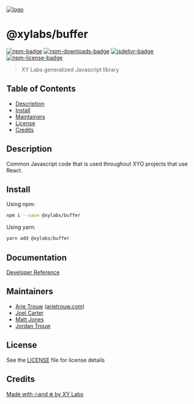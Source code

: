 [![logo][]](https://xylabs.com)

# @xylabs/buffer

[![npm-badge][]][npm-link]
[![npm-downloads-badge][]][npm-link]
[![jsdelivr-badge][]][jsdelivr-link]
[![npm-license-badge][]](LICENSE)

> XY Labs generalized Javascript library 

## Table of Contents

-   [Description](#description)
-   [Install](#install)
-   [Maintainers](#maintainers)
-   [License](#license)
-   [Credits](#credits)

## Description

Common Javascript code that is used throughout XYO projects that use React.

## Install

Using npm:

```sh
npm i --save @xylabs/buffer
```

Using yarn:

```sh
yarn add @xylabs/buffer
```

## Documentation
[Developer Reference](https://xylabs.github.io/sdk-js)

## Maintainers

-   [Arie Trouw](https://github.com/arietrouw) ([arietrouw.com](https://arietrouw.com))
-   [Joel Carter](https://github.com/JoelBCarter)
-   [Matt Jones](https://github.com/jonesmac)
-   [Jordan Trouw](https://github.com/jordantrouw)

## License

See the [LICENSE](LICENSE) file for license details

## Credits

[Made with 🔥and ❄️ by XY Labs](https://xylabs.com)

[logo]: https://cdn.xy.company/img/brand/XYPersistentCompany_Logo_Icon_Colored.svg

[npm-badge]: https://img.shields.io/npm/v/@xylabs/buffer.svg
[npm-link]: https://www.npmjs.com/package/@xylabs/buffer

[npm-downloads-badge]: https://img.shields.io/npm/dw/@xylabs/buffer
[npm-license-badge]: https://img.shields.io/npm/l/@xylabs/buffer

[jsdelivr-badge]: https://data.jsdelivr.com/v1/package/npm/@xylabs/buffer/badge
[jsdelivr-link]: https://www.jsdelivr.com/package/npm/@xylabs/buffer